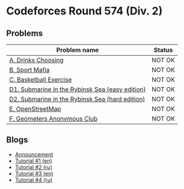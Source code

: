 # Codeforces Round 574 (Div. 2)

## Problems

|Problem name|Status|
|------------|---------|
| [A. Drinks Choosing](problems/A._Drinks_Choosing.md)|NOT OK|
| [B. Sport Mafia](problems/B._Sport_Mafia.md)|NOT OK|
| [C. Basketball Exercise](problems/C._Basketball_Exercise.md)|NOT OK|
| [D1. Submarine in the Rybinsk Sea (easy edition)](problems/D1._Submarine_in_the_Rybinsk_Sea_(easy_edition).md)|NOT OK|
| [D2. Submarine in the Rybinsk Sea (hard edition)](problems/D2._Submarine_in_the_Rybinsk_Sea_(hard_edition).md)|NOT OK|
| [E. OpenStreetMap](problems/E._OpenStreetMap.md)|NOT OK|
| [F. Geometers Anonymous Club](problems/F._Geometers_Anonymous_Club.md)|NOT OK|
## Blogs

- [Announcement](blogs/Announcement.md)
- [Tutorial #1 (en)](blogs/Tutorial_1_(en).md)
- [Tutorial #2 (ru)](blogs/Tutorial_2_(ru).md)
- [Tutorial #3 (en)](blogs/Tutorial_3_(en).md)
- [Tutorial #4 (ru)](blogs/Tutorial_4_(ru).md)

